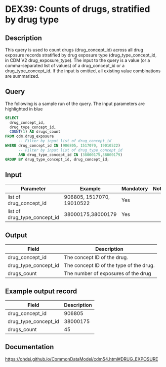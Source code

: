<!---
Group:drug exposure
Name:DEX39 Counts of drugs, stratified by drug type
Author: Alberto Labarga
CDM Version: 5.4
-->

# DEX39: Counts of drugs, stratified by drug type

## Description
This query is used to count drugs (drug_concept_id) across all drug exposure records stratified by drug exposure type (drug_type_concept_id, in CDM V2 drug_exposure_type).
The input to the query is a value (or a comma-separated list of values) of a drug_concept_id or a drug_type_concept_id.
If the input is omitted, all existing value combinations are summarized.

## Query

The following is a sample run of the query. The input parameters are highlighted in  blue

```sql
SELECT
  drug_concept_id,
  drug_type_concept_id,
  COUNT(1) AS drugs_count
FROM cdm.drug_exposure
      -- Filter by input list of drug_concept_id
WHERE drug_concept_id IN (906805, 1517070, 19010522)
      -- Filter by input list of drug_type_concept_id
      AND drug_type_concept_id IN (38000175,38000179)
GROUP BY drug_type_concept_id, drug_concept_id;
```

## Input

|  Parameter |  Example |  Mandatory |  Notes |
| --- | --- | --- | --- |
| list of drug_concept_id | 906805, 1517070, 19010522 | Yes |
| list of drug_type_concept_id | 38000175,38000179 | Yes |

## Output

|  Field |  Description |
| --- | --- |
| drug_concept_id | The concept ID of the drug. |
| drug_type_concept_id | The concept ID of the type of the drug. |
| drugs_count | The number of exposures of the drug |

## Example output record

|  Field |  Description |
| --- | --- |
| drug_concept_id |  906805 |
| drug_type_concept_id |  38000175 |
| drugs_count |  45 |

## Documentation
https://ohdsi.github.io/CommonDataModel/cdm54.html#DRUG_EXPOSURE
